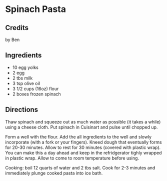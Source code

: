 # Spinach Pasta 

<!-- BEGIN content -->

## Credits

by Ben

## Ingredients

- 10 egg yolks
- 2 egg
- 2 tbs milk
- 3 tsp olive oil
- 3 1/2 cups (16oz) flour
- 2 boxes frozen spinach

## Directions

Thaw spinach and squeeze out as much water as possible (it takes a while) using a cheese cloth. Put spinach in Cuisinart and pulse until chopped up.  
  
 Form a well with the flour. Add the all ingredients to the well and slowly incorporate (with a fork or your fingers). Kneed dough that eventually forms for 20-30 minutes. Allow to rest for 30 minutes (covered with plastic wrap). You can make this a day ahead and keep in the refridgerator tighly wrapped in plastic wrap. Allow to come to room temperature before using.  
  
 Cooking: boil 12 quarts of water and 2 tbs salt. Cook for 2-3 minutes and immediately plunge cooked pasta into ice bath.

<!-- END content -->

